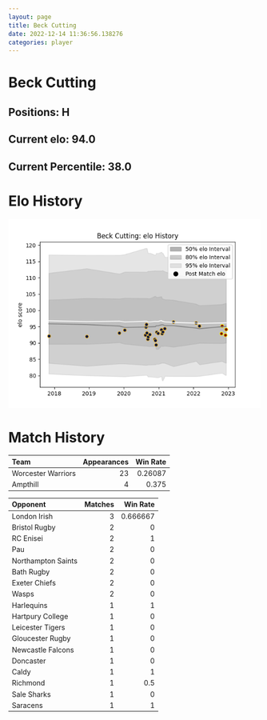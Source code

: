 ```yaml
---  
layout: page  
title: Beck Cutting  
date: 2022-12-14 11:36:56.138276  
categories: player  
---
```

# Beck Cutting

## Positions: H

## Current elo: 94.0

## Current Percentile: 38.0

# Elo History


![elo history](history_BeckCutting.png)
# Match History


| Team               |   Appearances |   Win Rate |
|:-------------------|--------------:|-----------:|
| Worcester Warriors |            23 |    0.26087 |
| Ampthill           |             4 |    0.375   |

| Opponent           |   Matches |   Win Rate |
|:-------------------|----------:|-----------:|
| London Irish       |         3 |   0.666667 |
| Bristol Rugby      |         2 |   0        |
| RC Enisei          |         2 |   1        |
| Pau                |         2 |   0        |
| Northampton Saints |         2 |   0        |
| Bath Rugby         |         2 |   0        |
| Exeter Chiefs      |         2 |   0        |
| Wasps              |         2 |   0        |
| Harlequins         |         1 |   1        |
| Hartpury College   |         1 |   0        |
| Leicester Tigers   |         1 |   0        |
| Gloucester Rugby   |         1 |   0        |
| Newcastle Falcons  |         1 |   0        |
| Doncaster          |         1 |   0        |
| Caldy              |         1 |   1        |
| Richmond           |         1 |   0.5      |
| Sale Sharks        |         1 |   0        |
| Saracens           |         1 |   1        |
